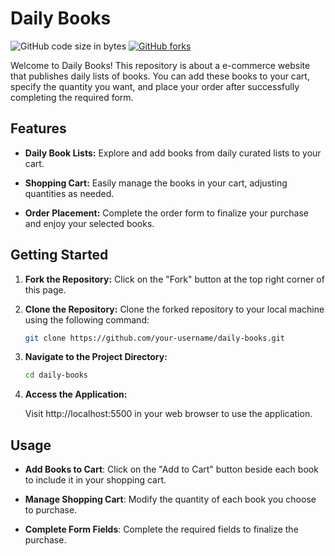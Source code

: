 # Daily Books

![GitHub code size in bytes](https://img.shields.io/github/languages/code-size/demarcoeduard/daily-books)
[![GitHub forks](https://img.shields.io/github/forks/demarcoeduard/daily-books.svg)](https://github.com/demarcoeduard/daily-books/network)


Welcome to Daily Books! This repository is about a e-commerce website that publishes daily lists of books. You can add these books to your cart, specify the quantity you want, and place your order after successfully completing the required form.

## Features

- **Daily Book Lists:** Explore and add books from daily curated lists to your cart.
  
- **Shopping Cart:** Easily manage the books in your cart, adjusting quantities as needed.

- **Order Placement:** Complete the order form to finalize your purchase and enjoy your selected books.

## Getting Started

1. **Fork the Repository:** Click on the "Fork" button at the top right corner of this page.

2. **Clone the Repository:** Clone the forked repository to your local machine using the following command:
   ```bash
   git clone https://github.com/your-username/daily-books.git
3. **Navigate to the Project Directory:**
   ```bash
   cd daily-books
4. **Access the Application:**
   
   Visit http://localhost:5500 in your web browser to use the application.

## Usage

- **Add Books to Cart**: Click on the "Add to Cart" button beside each book to include it in your shopping cart.
  
- **Manage Shopping Cart**: Modify the quantity of each book you choose to purchase.
  
- **Complete Form Fields**: Complete the required fields to finalize the purchase.
